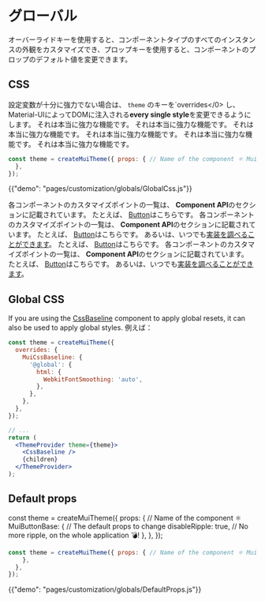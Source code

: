 # グローバル

<p class="description">オーバーライドキーを使用すると、コンポーネントタイプのすべてのインスタンスの外観をカスタマイズでき、プロップキーを使用すると、コンポーネントのプロップのデフォルト値を変更できます。</p>

## CSS

設定変数が十分に強力でない場合は、 `theme` の</code>キーを`overrides</0> し、Material-UIによってDOMに注入される**every single style**を変更できるようにします。 それは本当に強力な機能です。 それは本当に強力な機能です。 それは本当に強力な機能です。 それは本当に強力な機能です。 それは本当に強力な機能です。 それは本当に強力な機能です。

```js
const theme = createMuiTheme({ props: { // Name of the component ⚛️ MuiButtonBase: { // The default props to change disableRipple: true, // No more ripple, on the whole application 💣! },
  },
});
```

{{"demo": "pages/customization/globals/GlobalCss.js"}}

各コンポーネントのカスタマイズポイントの一覧は、 **Component API**のセクションに記載されています。 たとえば、 [Button](/api/button/#css)はこちらです。 各コンポーネントのカスタマイズポイントの一覧は、 **Component API**のセクションに記載されています。 たとえば、 [Button](/api/button/#css)はこちらです。 あるいは、いつでも[実装を調べることができます](https://github.com/mui-org/material-ui/blob/master/packages/material-ui/src/Button/Button.js)。 たとえば、 [Button](/api/button/#css)はこちらです。 各コンポーネントのカスタマイズポイントの一覧は、 **Component API**のセクションに記載されています。 たとえば、 [Button](/api/button/#css)はこちらです。 あるいは、いつでも[実装を調べることができます](https://github.com/mui-org/material-ui/blob/master/packages/material-ui/src/Button/Button.js)。

## Global CSS

If you are using the [CssBaseline](/components/css-baseline/) component to apply global resets, it can also be used to apply global styles. 例えば：

```jsx
const theme = createMuiTheme({
  overrides: {
    MuiCssBaseline: {
      '@global': {
        html: {
          WebkitFontSmoothing: 'auto',
        },
      },
    },
  },
});

// ...
return (
  <ThemeProvider theme={theme}>
    <CssBaseline />
    {children}
  </ThemeProvider>
);
```

## Default props

const theme = createMuiTheme({ props: { // Name of the component ⚛️ MuiButtonBase: { // The default props to change disableRipple: true, // No more ripple, on the whole application 💣! }, }, });

```js
const theme = createMuiTheme({ props: { // Name of the component ⚛️ MuiButtonBase: { // The default props to change disableRipple: true, // No more ripple, on the whole application 💣!
    },
  },
});
```

{{"demo": "pages/customization/globals/DefaultProps.js"}}